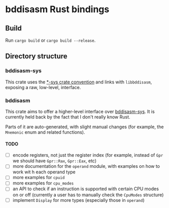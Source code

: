 # bddisasm Rust bindings

## Build

Run `cargo build` or `cargo build --release`.

## Directory structure

### bddisasm-sys

This crate uses the [*-sys crate convention](https://doc.rust-lang.org/cargo/reference/build-scripts.html#-sys-packages) and links with `libbddisasm`, exposing a raw, low-level, interface.

### bddisasm

This crate aims to offer a higher-level interface over [bddisasm-sys](#bddisasm-sys). It is currently held back by the fact that I don't really know Rust.

Parts of it are auto-generated, with slight manual changes (for example, the `Mnemonic` enum and related functions).

#### TODO

- [ ] encode registers, not just the register index (for example, instead of `Gpr` we should have `Gpr::Rax`, `Gpr::Eax`, etc)
- [ ] more documentation for the `operand` module, with examples on how to work wit h each operand type
- [ ] more examples for `cpuid`
- [ ] more examples for `cpu_modes`
- [ ] an API to check if an instruction is supported with certain CPU modes on or  off (currently a user has to manually check the `CpuModes` structure)
- [ ] implement `Display` for more types (especially those in `operand`)
